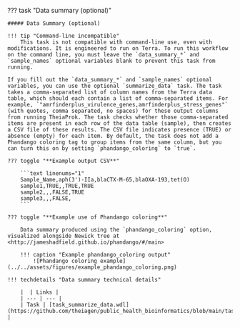 
??? task "Data summary (optional)"
<!-- if: snippy -->  
    ##### Data Summary (optional)
<!-- endif -->  
    !!! tip "Command-line incompatible"
        This task is not compatible with command-line use, even with modifications. It is engineered to run on Terra. To run this workflow on the command line, you must leave the `data_summary_*` and `sample_names` optional variables blank to prevent this task from running.

    If you fill out the `data_summary_*` and `sample_names` optional variables, you can use the optional `summarize_data` task. The task takes a comma-separated list of column names from the Terra data table, which should each contain a list of comma-separated items. For example, `"amrfinderplus_virulence_genes,amrfinderplus_stress_genes"` (with quotes, comma separated, no spaces) for these output columns from running TheiaProk. The task checks whether those comma-separated items are present in each row of the data table (sample), then creates a CSV file of these results. The CSV file indicates presence (TRUE) or absence (empty) for each item. By default, the task does not add a Phandango coloring tag to group items from the same column, but you can turn this on by setting `phandango_coloring` to `true`.

    ??? toggle "**Example output CSV**"

        ```text linenums="1"
        Sample_Name,aph(3')-IIa,blaCTX-M-65,blaOXA-193,tet(O)
        sample1,TRUE,,TRUE,TRUE
        sample2,,,FALSE,TRUE
        sample3,,,FALSE,
        ```

    ??? toggle "**Example use of Phandango coloring**"

        Data summary produced using the `phandango_coloring` option, visualized alongside Newick tree at <http://jameshadfield.github.io/phandango/#/main>

        !!! caption "Example phandango_coloring output"
            ![Phandango coloring example](../../assets/figures/example_phandango_coloring.png)

    !!! techdetails "Data summary technical details"

        |  | Links |
        | --- | --- |
        | Task | [task_summarize_data.wdl](https://github.com/theiagen/public_health_bioinformatics/blob/main/tasks/utilities/data_handling/task_summarize_data.wdl) |
